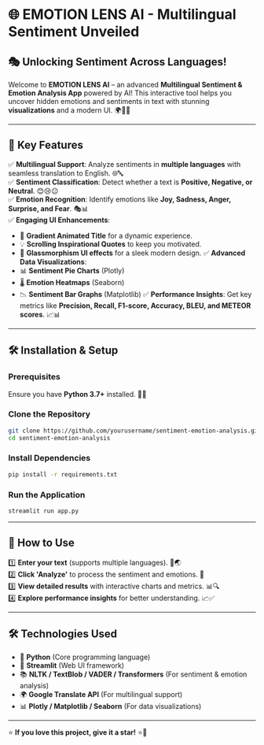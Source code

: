 # 🌐 EMOTION LENS AI - Multilingual Sentiment Unveiled

## 🎭 Unlocking Sentiment Across Languages!

Welcome to **EMOTION LENS AI** – an advanced **Multilingual Sentiment & Emotion Analysis App** powered by AI! This interactive tool helps you uncover hidden emotions and sentiments in text with stunning **visualizations** and a modern UI. 🌍💬✨

---

## 🚀 Key Features

✅ **Multilingual Support**: Analyze sentiments in **multiple languages** with seamless translation to English. 🌐🔤  
✅ **Sentiment Classification**: Detect whether a text is **Positive, Negative, or Neutral**. 😊😢😐  
✅ **Emotion Recognition**: Identify emotions like **Joy, Sadness, Anger, Surprise, and Fear**. 🎭📊  
✅ **Engaging UI Enhancements**:
   - 🎨 **Gradient Animated Title** for a dynamic experience.
   - 💡 **Scrolling Inspirational Quotes** to keep you motivated.
   - 🔮 **Glassmorphism UI effects** for a sleek modern design.
✅ **Advanced Data Visualizations**:
   - 📊 **Sentiment Pie Charts** (Plotly)
   - 🌡 **Emotion Heatmaps** (Seaborn)
   - 📉 **Sentiment Bar Graphs** (Matplotlib)
✅ **Performance Insights**: Get key metrics like **Precision, Recall, F1-score, Accuracy, BLEU, and METEOR scores**. 📈📊

---

## 🛠️ Installation & Setup

### Prerequisites
Ensure you have **Python 3.7+** installed. 🐍✅

### Clone the Repository
```bash
git clone https://github.com/yourusername/sentiment-emotion-analysis.git
cd sentiment-emotion-analysis
```

### Install Dependencies
```bash
pip install -r requirements.txt
```

### Run the Application
```bash
streamlit run app.py
```

---

## 🎯 How to Use

1️⃣ **Enter your text** (supports multiple languages). 📝🌏  
2️⃣ **Click 'Analyze'** to process the sentiment and emotions. 🚀  
3️⃣ **View detailed results** with interactive charts and metrics. 📊🔍  
4️⃣ **Explore performance insights** for better understanding. 📈✅  

---


## 🛠️ Technologies Used
- 🐍 **Python** (Core programming language)
- 🎨 **Streamlit** (Web UI framework)
- 📚 **NLTK / TextBlob / VADER / Transformers** (For sentiment & emotion analysis)
- 🌍 **Google Translate API** (For multilingual support)
- 📊 **Plotly / Matplotlib / Seaborn** (For data visualizations)

---


⭐ **If you love this project, give it a star!** ⭐🌟
